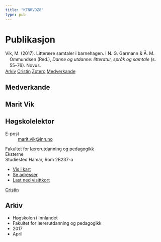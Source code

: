 ```yaml
---
title: "KTNRVDZ8"
type: pub
---
```

<h1>Publikasjon</h1>
<article id="csl-bib-container-KTNRVDZ8" class="csl-bib-container">
  <div class="csl-bib-body" style="line-height: 1.35; padding-left: 1em; text-indent:-1em;">
  <div class="csl-entry">Vik, M. (2017). Litter&#xE6;re samtaler i barnehagen. I N. G. Garmann &amp; &#xC5;. M. Ommundsen (Red.), <i>Danne og utdanne: litteratur, spr&#xE5;k og samtale</i> (s. 55&#x2013;76). Novus.</div>
</div>
  <div class="csl-bib-buttons">
    <a href="#taxonomy-article-KTNRVDZ8" class="csl-bib-button">Arkiv</a>
    <a href="https://app.cristin.no/results/show.jsf?id=1465087" alt="Cristin URL" class="csl-bib-button">Cristin</a>
    <a href="http://zotero.org/groups/5402882/items/KTNRVDZ8" alt="Zotero URL" class="csl-bib-button">Zotero</a>
    <a href="#contributors-article-KTNRVDZ8" class="csl-bib-button">Medverkande</a>
  </div>
  <div id="csl-bib-meta-container-KTNRVDZ8"></div>
</article>
<div id="csl-bib-meta-KTNRVDZ8" class="csl-bib-meta">
  <article id="contributors-article-KTNRVDZ8" class="contributors-article">
    <h1>Medverkande</h1>
    <div class="personas"> <div class="vrtx-hinn-person-card"> <div class="photo"> <i class="lar la-user-circle missing-person"></i> </div> <div class="info"> <hgroup><h1>Marit Vik</h1> <h2>Høgskolelektor</h2> </hgroup><dl> <dt>E-post</dt> <dd> <a href="mailto:marit.vik@inn.no">marit.vik@inn.no</a> </dd> </dl> <p> Fakultet for lærerutdanning og pedagogikk<br> Eksterne<br> Studiested Hamar, Rom 2B237-a </p> <ul class="vrtx-hinn-links"> <li><a href="https://www.google.com/maps?q=60.796320,%2011.074390">Vis i kart</a></li> <li><a href="https://www.inn.no/finn-en-ansatt/marit-vik.html#vrtx-hinn-addresses">Se adresser</a></li> <li><a href="https://www.inn.no/finn-en-ansatt/marit-vik.html?vrtx=vcf">Last ned visittkort</a></li> </ul> </div> </div> <a href="https://app.cristin.no/persons/show.jsf?id=510000" alt="Cristin URL" class="personas-cristin">Cristin</a> </div>
  </article>
  <article id="taxonomy-article-KTNRVDZ8" class="taxonomy-article">
    <h1>Arkiv</h1>
    <ul>
      <li>Høgskolen i Innlandet</li>
      <li>Fakultet for lærerutdanning og pedagogikk</li>
      <li>2017</li>
      <li>April</li>
    </ul>
  </article>
</div>
